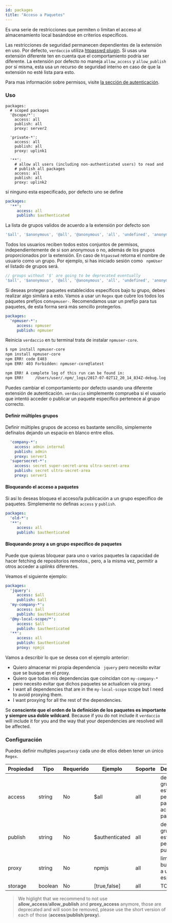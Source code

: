 ```yaml
---
id: packages
title: "Acceso a Paquetes"
---
```

Es una serie de restricciones que permiten o limitan el acceso al almacenamiento local basándose en criterios específicos.

Las restricciones de seguridad permanecen dependientes de la extensión en uso. Por defecto, `verdaccio` utiliza [htpasswd plugin](https://github.com/verdaccio/verdaccio-htpasswd). Si usas una extensión diferente ten en cuenta que el comportamiento podría ser diferente. La extensión por defecto no maneja `allow_access` y `allow_publish` por sí misma, esta usa un recurso de seguridad interno en caso de que la extensión no esté lista para esto.

Para mas información sobre permisos, visite [la sección de autenticación](auth.md).

### Uso

```yalm
packages:
  # scoped packages
  '@scope/*':
    access: all
    publish: all
    proxy: server2

  'private-*':
    access: all
    publish: all
    proxy: uplink1

  '**':
    # allow all users (including non-authenticated users) to read and
    # publish all packages
    access: all
    publish: all
    proxy: uplink2
```

si ninguno esta especificado, por defecto uno se define

```yaml
packages:
  '**':
     access: all
     publish: $authenticated
```

La lista de grupos validos de acuerdo a la extensión por defecto son

```js
'$all', '$anonymous', '@all', '@anonymous', 'all', 'undefined', 'anonymous'
```

Todos los usuarios reciben todos estos conjuntos de permisos, independientemente de si son anonymous o no, además de los grupos proporcionados por la extensión. En caso de `htpasswd` retorna el nombre de usuario como un grupo. Por ejemplo, si has iniciado sesión como ` npmUser` el listado de grupos será.

```js
// groups without '$' are going to be deprecated eventually
'$all', '$anonymous', '@all', '@anonymous', 'all', 'undefined', 'anonymous', 'npmUser'
```

Si deseas proteger paquetes establecidos específicos bajo tu grupo, debes realizar algo similara a esto. Vamos a usar un `Regex` que cubre los todos los páquetes prefijos con`npmuser-`. Recomendamos usar un prefijo para tus paquetes, de esta forma será más sencillo protegerlos.

```yaml
packages:
  'npmuser-*':
     access: npmuser
     publish: npmuser
```

Reinicia `verdaccio` en tu terminal trata de instalar `npmuser-core`.

```bash
$ npm install npmuser-core
npm install npmuser-core
npm ERR! code E403
npm ERR! 403 Forbidden: npmuser-core@latest

npm ERR! A complete log of this run can be found in:
npm ERR!     /Users/user/.npm/_logs/2017-07-02T12_20_14_834Z-debug.log
```

Puedes cambiar el comportamiento por defecto usando una diferente extensión de autenticación. `verdaccio` simplemente comprueba si el usuario que intentó acceder o publicar un paquete específico pertenece al grupo correcto.

#### Definir múltiples grupos

Definir múltiples grupos de acceso es bastante sencillo, simplemente defínalos dejando un espacio en blanco entre ellos.

```yaml
  'company-*':
    access: admin internal
    publish: admin
    proxy: server1
  'supersecret-*':
    access: secret super-secret-area ultra-secret-area
    publish: secret ultra-secret-area
    proxy: server1

```

#### Bloqueando el acceso a paquetes

Si así lo deseas bloquea el acceso/la publicación a un grupo específico de paquetes. Simplemente no definas `access` y `publish`.

```yaml
packages:
  'old-*':
  '**':
     access: all
     publish: $authenticated
```

#### Bloqueando proxy a un grupo específico de paquetes

Puede que quieras bloquear para uno o varios paquetes la capacidad de hacer fetching de repositorios remotos., pero, a la misma vez, permitir a otros acceder a *uplinks* diferentes.

Veamos el siguiente ejemplo:

```yaml
packages:
  'jquery':
     access: $all
     publish: $all
  'my-company-*':
     access: $all
     publish: $authenticated
  '@my-local-scope/*':
     access: $all
     publish: $authenticated
  '**':
     access: all
     publish: $authenticated
     proxy: npmjs
```

Vamos a describir lo que se desea con el ejemplo anterior:

* Quiero almacenar mi propia dependencia ` jquery` pero necesito evitar que se busque en el proxy.
* Quiero que todas mis dependencias que coincidan con `my-company-*` pero necesito evitar que dichos paquetes se actualicen vía proxy.
* I want all dependencies that are in the `my-local-scope` scope but I need to avoid proxying them.
* I want proxying for all the rest of the dependencies.

Se **consciente que el orden de la definición de los paquetes es importante y siempre usa doble wildcard**. Because if you do not include it `verdaccio` will include it for you and the way that your dependencies are resolved will be affected.

### Configuración

Puedes definir multiples `paquetes`y cada uno de ellos deben tener un único ` Regex`.

| Propiedad | Tipo    | Requerido | Ejemplo        | Soporte | Descripción                                                |
| --------- | ------- | --------- | -------------- | ------- | ---------------------------------------------------------- |
| access    | string  | No        | $all           | all     | define que grupos estan permitidos para acceder al paquete |
| publish   | string  | No        | $authenticated | all     | defini que grupos estan permitidos a publicar              |
| proxy     | string  | No        | npmjs          | all     | limita las busquedas a un uplink específico                |
| storage   | boolean | No        | [true,false]   | all     | TODO                                                       |

> We higlight that we recommend to not use **allow_access**/**allow_publish** and **proxy_access** anymore, those are deprecated and will soon be removed, please use the short version of each of those (**access**/**publish**/**proxy**).